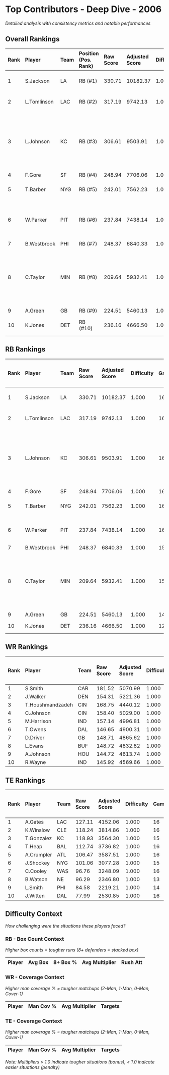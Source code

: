# Top Contributors - Deep Dive - 2006

*Detailed analysis with consistency metrics and notable performances*

## Overall Rankings

| Rank | Player      | Team | Position (Pos. Rank) | Raw Score | Adjusted Score | Difficulty | Games | Avg/Game | Typical | Consistency | Floor | Ceiling | Peak    | Trend      | Notable Games                                |
| :----| :-----------| :----| :--------------------| :---------| :--------------| :----------| :-----| :--------| :-------| :-----------| :-----| :-------| :-------| :----------| :--------------------------------------------|
| 1    | S.Jackson   | LA   | RB (#1)              | 330.71    | 10182.37       | 1.000      | 16    | 636.40   | 609.61  | 8/2/6       | 461.2 | 757.2   | 1239.28 | Increasing | Wk 17 (vs MIN)                               |
| 2    | L.Tomlinson | LAC  | RB (#2)              | 317.19    | 9742.13        | 1.000      | 16    | 608.88   | 641.69  | 8/2/6       | 427.8 | 721.1   | 1035.72 | Stable     | Wk 11 (vs DEN)                               |
| 3    | L.Johnson   | KC   | RB (#3)              | 306.61    | 9503.91        | 1.000      | 16    | 593.99   | 511.07  | 8/3/5       | 434.5 | 613.9   | 1071.55 | Stable     | Wk 8 (vs SEA), Wk 17 (vs JAX), Wk 7 (vs LAC) |
| 4    | F.Gore      | SF   | RB (#4)              | 248.94    | 7706.06        | 1.000      | 16    | 481.63   | 520.05  | 9/3/4       | 365.8 | 543.5   | 670.33  | Increasing |                                              |
| 5    | T.Barber    | NYG  | RB (#5)              | 242.01    | 7562.23        | 1.000      | 16    | 472.64   | 481.54  | 8/4/4       | 344.5 | 527.9   | 837.48  | Stable     | Wk 17 (vs WAS)                               |
| 6    | W.Parker    | PIT  | RB (#6)              | 237.84    | 7438.14        | 1.000      | 16    | 464.88   | 472.58  | 8/1/7       | 285.6 | 608.8   | 777.16  | Stable     | Wk 10 (vs NO), Wk 17 (vs CIN)                |
| 7    | B.Westbrook | PHI  | RB (#7)              | 248.37    | 6840.33        | 1.000      | 15    | 456.02   | 470.33  | 7/2/6       | 386.7 | 569.4   | 690.46  | Decreasing |                                              |
| 8    | C.Taylor    | MIN  | RB (#8)              | 209.64    | 5932.41        | 1.000      | 15    | 395.49   | 354.40  | 7/1/7       | 264.8 | 588.6   | 699.40  | Decreasing | Wk 7 (vs SEA), Wk 1 (vs WAS), Wk 11 (vs MIA) |
| 9    | A.Green     | GB   | RB (#9)              | 224.51    | 5460.13        | 1.000      | 14    | 390.01   | 405.61  | 6/4/4       | 322.8 | 440.9   | 604.18  | Stable     |                                              |
| 10   | K.Jones     | DET  | RB (#10)             | 236.16    | 4666.50        | 1.000      | 12    | 388.88   | 410.67  | 6/0/6       | 293.6 | 490.4   | 707.11  | Decreasing | Wk 9 (vs ATL)                                |

## RB Rankings

| Rank | Player      | Team | Raw Score | Adjusted Score | Difficulty | Games | Avg/Game | Typical | Consistency | Floor | Ceiling | Peak    | Trend      | Notable Games (>150% Typical)                |
| :----| :-----------| :----| :---------| :--------------| :----------| :-----| :--------| :-------| :-----------| :-----| :-------| :-------| :----------| :--------------------------------------------|
| 1    | S.Jackson   | LA   | 330.71    | 10182.37       | 1.000      | 16    | 636.40   | 609.61  | 8/2/6       | 461.2 | 757.2   | 1239.28 | Increasing | Wk 17 (vs MIN)                               |
| 2    | L.Tomlinson | LAC  | 317.19    | 9742.13        | 1.000      | 16    | 608.88   | 641.69  | 8/2/6       | 427.8 | 721.1   | 1035.72 | Stable     | Wk 11 (vs DEN)                               |
| 3    | L.Johnson   | KC   | 306.61    | 9503.91        | 1.000      | 16    | 593.99   | 511.07  | 8/3/5       | 434.5 | 613.9   | 1071.55 | Stable     | Wk 8 (vs SEA), Wk 17 (vs JAX), Wk 7 (vs LAC) |
| 4    | F.Gore      | SF   | 248.94    | 7706.06        | 1.000      | 16    | 481.63   | 520.05  | 9/3/4       | 365.8 | 543.5   | 670.33  | Increasing |                                              |
| 5    | T.Barber    | NYG  | 242.01    | 7562.23        | 1.000      | 16    | 472.64   | 481.54  | 8/4/4       | 344.5 | 527.9   | 837.48  | Stable     | Wk 17 (vs WAS)                               |
| 6    | W.Parker    | PIT  | 237.84    | 7438.14        | 1.000      | 16    | 464.88   | 472.58  | 8/1/7       | 285.6 | 608.8   | 777.16  | Stable     | Wk 10 (vs NO), Wk 17 (vs CIN)                |
| 7    | B.Westbrook | PHI  | 248.37    | 6840.33        | 1.000      | 15    | 456.02   | 470.33  | 7/2/6       | 386.7 | 569.4   | 690.46  | Decreasing |                                              |
| 8    | C.Taylor    | MIN  | 209.64    | 5932.41        | 1.000      | 15    | 395.49   | 354.40  | 7/1/7       | 264.8 | 588.6   | 699.40  | Decreasing | Wk 7 (vs SEA), Wk 1 (vs WAS), Wk 11 (vs MIA) |
| 9    | A.Green     | GB   | 224.51    | 5460.13        | 1.000      | 14    | 390.01   | 405.61  | 6/4/4       | 322.8 | 440.9   | 604.18  | Stable     |                                              |
| 10   | K.Jones     | DET  | 236.16    | 4666.50        | 1.000      | 12    | 388.88   | 410.67  | 6/0/6       | 293.6 | 490.4   | 707.11  | Decreasing | Wk 9 (vs ATL)                                |

## WR Rankings

| Rank | Player           | Team | Raw Score | Adjusted Score | Difficulty | Games | Avg/Game | Typical | Consistency | Floor | Ceiling | Peak   | Trend      | Notable Games (>150% Typical) |
| :----| :----------------| :----| :---------| :--------------| :----------| :-----| :--------| :-------| :-----------| :-----| :-------| :------| :----------| :-----------------------------|
| 1    | S.Smith          | CAR  | 181.52    | 5070.99        | 1.000      | 14    | 362.21   | 368.09  | 7/0/7       | 245.7 | 494.6   | 688.01 | Decreasing |                               |
| 2    | J.Walker         | DEN  | 154.31    | 5221.36        | 1.000      | 16    | 326.34   | 305.01  | 8/1/7       | 219.1 | 363.7   | 958.31 | Decreasing |                               |
| 3    | T.Houshmandzadeh | CIN  | 168.75    | 4440.12        | 1.000      | 14    | 317.15   | 290.89  | 7/0/7       | 205.3 | 452.5   | 541.40 | Increasing |                               |
| 4    | C.Johnson        | CIN  | 158.40    | 5029.00        | 1.000      | 16    | 314.31   | 290.42  | 8/0/8       | 187.1 | 337.2   | 846.63 | Increasing |                               |
| 5    | M.Harrison       | IND  | 157.14    | 4996.81        | 1.000      | 16    | 312.30   | 300.25  | 7/2/7       | 199.1 | 446.3   | 612.24 | Stable     |                               |
| 6    | T.Owens          | DAL  | 146.65    | 4900.31        | 1.000      | 16    | 306.27   | 321.83  | 8/2/6       | 259.5 | 383.8   | 431.35 | Stable     |                               |
| 7    | D.Driver         | GB   | 148.71    | 4865.62        | 1.000      | 16    | 304.10   | 279.06  | 8/2/6       | 171.6 | 401.9   | 597.82 | Increasing |                               |
| 8    | L.Evans          | BUF  | 148.72    | 4832.82        | 1.000      | 16    | 302.05   | 302.67  | 8/3/5       | 211.0 | 337.4   | 858.57 | Increasing |                               |
| 9    | A.Johnson        | HOU  | 144.72    | 4613.74        | 1.000      | 16    | 288.36   | 286.41  | 9/1/6       | 202.3 | 374.9   | 541.68 | Decreasing |                               |
| 10   | R.Wayne          | IND  | 145.92    | 4569.66        | 1.000      | 16    | 285.60   | 258.96  | 7/1/8       | 189.5 | 298.5   | 776.19 | Stable     |                               |

## TE Rankings

| Rank | Player     | Team | Raw Score | Adjusted Score | Difficulty | Games | Avg/Game | Typical | Consistency | Floor | Ceiling | Peak   | Trend      | Notable Games (>150% Typical) |
| :----| :----------| :----| :---------| :--------------| :----------| :-----| :--------| :-------| :-----------| :-----| :-------| :------| :----------| :-----------------------------|
| 1    | A.Gates    | LAC  | 127.11    | 4152.06        | 1.000      | 16    | 259.50   | 224.63  | 8/1/7       | 178.2 | 346.3   | 480.09 | Stable     |                               |
| 2    | K.Winslow  | CLE  | 118.24    | 3814.86        | 1.000      | 16    | 238.43   | 219.43  | 8/2/6       | 122.3 | 340.2   | 526.90 | Decreasing |                               |
| 3    | T.Gonzalez | KC   | 118.93    | 3564.30        | 1.000      | 15    | 237.62   | 183.17  | 7/1/7       | 109.9 | 338.0   | 561.57 | Increasing |                               |
| 4    | T.Heap     | BAL  | 112.74    | 3736.82        | 1.000      | 16    | 233.55   | 228.38  | 8/4/4       | 164.5 | 248.5   | 486.35 | Decreasing |                               |
| 5    | A.Crumpler | ATL  | 106.47    | 3587.51        | 1.000      | 16    | 224.22   | 198.42  | 8/2/6       | 118.4 | 240.1   | 668.98 | Decreasing |                               |
| 6    | J.Shockey  | NYG  | 101.06    | 3077.28        | 1.000      | 15    | 205.15   | 178.64  | 7/1/7       | 78.5  | 323.7   | 438.74 | Increasing |                               |
| 7    | C.Cooley   | WAS  | 96.76     | 3248.09        | 1.000      | 16    | 203.01   | 185.08  | 8/0/8       | 106.7 | 296.2   | 403.08 | Increasing |                               |
| 8    | B.Watson   | NE   | 96.29     | 2346.80        | 1.000      | 13    | 180.52   | 176.81  | 6/2/5       | 117.3 | 207.4   | 470.86 | Increasing |                               |
| 9    | L.Smith    | PHI  | 84.58     | 2219.21        | 1.000      | 14    | 158.51   | 160.20  | 6/3/5       | 127.4 | 202.2   | 285.20 | Stable     |                               |
| 10   | J.Witten   | DAL  | 77.99     | 2530.85        | 1.000      | 16    | 158.18   | 158.82  | 8/2/6       | 126.1 | 172.4   | 362.03 | Stable     |                               |

## Difficulty Context

*How challenging were the situations these players faced?*

### RB - Box Count Context

*Higher box counts = tougher runs (8+ defenders = stacked box)*

| Player | Avg Box | 8+ Box % | Avg Multiplier | Rush Att |
| :------| :-------| :--------| :--------------| :--------|

### WR - Coverage Context

*Higher man coverage % = tougher matchups (2-Man, 1-Man, 0-Man, Cover-1)*

| Player | Man Cov % | Avg Multiplier | Targets |
| :------| :---------| :--------------| :-------|

### TE - Coverage Context

*Higher man coverage % = tougher matchups (2-Man, 1-Man, 0-Man, Cover-1)*

| Player | Man Cov % | Avg Multiplier | Targets |
| :------| :---------| :--------------| :-------|

*Note: Multipliers > 1.0 indicate tougher situations (bonus), < 1.0 indicate easier situations (penalty)*


